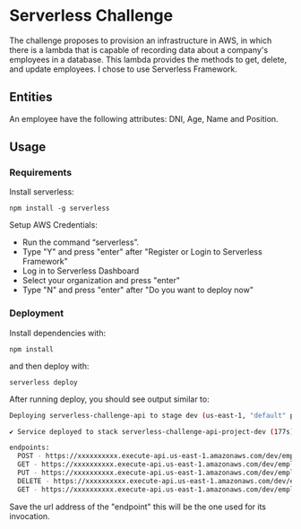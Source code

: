 <!--
title: 'Serverless Challenge Stefanini Group'
description: 'The challenge we propose is to provision an infrastructure in AWS, in which there is a lambda that is capable of recording data about a company's employees in a database.'
layout: Doc
framework: v3
platform: AWS
language: nodeJS
priority: 1
authorLink: 'https://github.com/joalafu'
authorName: 'Lafuente Joaquín.'
authorAvatar: 'https://avatars.githubusercontent.com/u/24613613?v=4'
-->

# Serverless Challenge

The challenge proposes to provision an infrastructure in AWS, in which there is a lambda that is capable of recording data about a company's employees in a database.
This lambda provides the methods to get, delete, and update employees.
I chose to use Serverless Framework.

## Entities

An employee have the following attributes: DNI, Age, Name and Position.

## Usage

### Requirements

Install serverless:
```
npm install -g serverless
```

Setup AWS Credentials:
- Run the command “serverless”.
- Type "Y" and press "enter" after "Register or Login to Serverless Framework"
- Log in to Serverless Dashboard 
- Select your organization and press "enter"
- Type "N" and press "enter" after "Do you want to deploy now"

### Deployment

Install dependencies with:

```
npm install
```

and then deploy with:

```
serverless deploy
```

After running deploy, you should see output similar to:

```bash
Deploying serverless-challenge-api to stage dev (us-east-1, "default" provider)

✔ Service deployed to stack serverless-challenge-api-project-dev (177s)

endpoints:
  POST - https://xxxxxxxxxx.execute-api.us-east-1.amazonaws.com/dev/employee
  GET - https://xxxxxxxxxx.execute-api.us-east-1.amazonaws.com/dev/employee/{id}
  PUT - https://xxxxxxxxxx.execute-api.us-east-1.amazonaws.com/dev/employee/{id}
  DELETE - https://xxxxxxxxxx.execute-api.us-east-1.amazonaws.com/dev/employee/{id}
  GET - https://xxxxxxxxxx.execute-api.us-east-1.amazonaws.com/dev/employees
```

Save the url address of the "endpoint" this will be the one used for its invocation.
